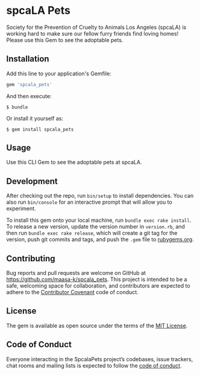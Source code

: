# spcaLA Pets

Society for the Prevention of Cruelty to Animals Los Angeles (spcaLA) is working hard to make sure our fellow furry friends find loving homes!  Please use this Gem to see the adoptable pets.

## Installation

Add this line to your application's Gemfile:

```ruby
gem 'spcala_pets'
```

And then execute:

    $ bundle

Or install it yourself as:

    $ gem install spcala_pets

## Usage

Use this CLI Gem to see the adoptable pets at spcaLA. 

## Development

After checking out the repo, run `bin/setup` to install dependencies. You can also run `bin/console` for an interactive prompt that will allow you to experiment.

To install this gem onto your local machine, run `bundle exec rake install`. To release a new version, update the version number in `version.rb`, and then run `bundle exec rake release`, which will create a git tag for the version, push git commits and tags, and push the `.gem` file to [rubygems.org](https://rubygems.org).

## Contributing

Bug reports and pull requests are welcome on GitHub at https://github.com/maasa-k/spcala_pets. This project is intended to be a safe, welcoming space for collaboration, and contributors are expected to adhere to the [Contributor Covenant](http://contributor-covenant.org) code of conduct.

## License

The gem is available as open source under the terms of the [MIT License](https://opensource.org/licenses/MIT).

## Code of Conduct

Everyone interacting in the SpcalaPets project’s codebases, issue trackers, chat rooms and mailing lists is expected to follow the [code of conduct](https://github.com/maasa-k/spcala_pets/blob/master/CODE_OF_CONDUCT.md).
